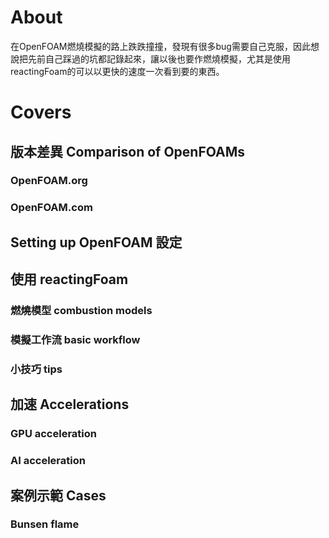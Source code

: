 # About
在OpenFOAM燃燒模擬的路上跌跌撞撞，發現有很多bug需要自己克服，因此想說把先前自己踩過的坑都記錄起來，讓以後也要作燃燒模擬，尤其是使用reactingFoam的可以以更快的速度一次看到要的東西。 

# Covers
## 版本差異 Comparison of OpenFOAMs 
### OpenFOAM.org
### OpenFOAM.com

## Setting up OpenFOAM 設定

## 使用 reactingFoam 
### 燃燒模型 combustion models
### 模擬工作流 basic workflow
### 小技巧 tips

## 加速 Accelerations
### GPU acceleration
### AI acceleration

## 案例示範 Cases
### Bunsen flame

